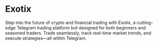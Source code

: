 # Exotix
Step into the future of crypto and financial trading with Exotix, a cutting-edge Telegram trading platform bot designed for both beginners and seasoned traders. Trade seamlessly, track real-time market trends, and execute strategies—all within Telegram.
